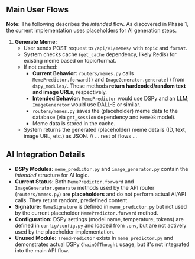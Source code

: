 ## Main User Flows

**Note:** The following describes the *intended* flow. As discovered in Phase 1, the current implementation uses placeholders for AI generation steps.

1.  **Generate Meme:**
    - User sends POST request to `/api/v1/memes/` with `topic` and `format`.
    - System checks cache (`get_cache` dependency, likely Redis) for existing meme based on topic/format.
    - If not cached:
        - **Current Behavior:** `routers/memes.py` calls `MemePredictor.forward()` and `ImageGenerator.generate()` from `dspy_modules/`. These methods **return hardcoded/random text and image URLs**, respectively.
        - **Intended Behavior:** `MemePredictor` would use DSPy and an LLM; `ImageGenerator` would use DALL-E or similar.
        - `routers/memes.py` saves the (placeholder) meme data to the database (via `get_session` dependency and `MemeDB` model).
        - Meme data is stored in the cache.
    - System returns the generated (placeholder) meme details (ID, text, image URL, etc.) as JSON.
// ... rest of flows ...

## AI Integration Details

- **DSPy Modules:** `meme_predictor.py` and `image_generator.py` contain the *intended* structure for AI logic.
- **Current Status:** Both `MemePredictor.forward` and `ImageGenerator.generate` methods used by the API router (`routers/memes.py`) are **placeholders** and do not perform actual AI/API calls. They return random, predefined content.
- **Signature:** `MemeSignature` is defined in `meme_predictor.py` but not used by the current placeholder `MemePredictor.forward` method.
- **Configuration:** DSPy settings (model name, temperature, tokens) are defined in `config/config.py` and loaded from `.env`, but are not actively used by the placeholder implementation.
- **Unused Module:** `TrendPredictor` exists in `meme_predictor.py` and demonstrates actual DSPy `ChainOfThought` usage, but it's not integrated into the main API flow. 